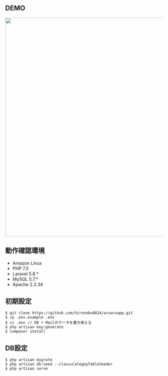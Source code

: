 ## DEMO
<img src="https://raw.githubusercontent.com/wiki/hironobu0824/aruaruapp/gif/aruaru.gif" width="700">

## 動作確認環境
- Amazon Linux
- PHP 7.3
- Laravel 5.8.*
- MySQL 5.7.*
- Apache 2.2.34

## 初期設定
```
$ git clone https://github.com/hironobu0824/aruaruapp.git
$ cp .env.example .env
$ vi .env // DB + Mailのデータを書き換える
$ php artisan key:generate
$ composer install
```

## DB設定
```
$ php artisan migrate
$ php artisan db:seed --class=CategoyTableSeeder
$ php artisan serve
```